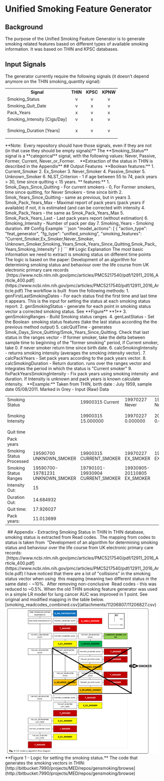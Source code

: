 # Unified Smoking Feature Generator
## Background
The purpose of the Unified Smoking Feature Generator is to generate smoking related features based on different types of available smoking information.
It was based on THIN and KPSC databases.
## Input Signals
The generator currently require the following signals (it doesn't depend anymore on the THIN smoking_quantity signal):
<table><tbody>
<tr>
<th>Signal</th>
<th>THIN</th>
<th>KPSC</th>
<th>KPNW</th>
</tr>
<tr>
<td>Smoking_Status</td>
<td style="text-align: center;">v</td>
<td style="text-align: center;">v</td>
<td style="text-align: center;">v</td>
</tr>
<tr>
<td>Smoking_Quit_Date</td>
<td style="text-align: center;">v</td>
<td style="text-align: center;">x</td>
<td style="text-align: center;">v</td>
</tr>
<tr>
<td>Pack_Years</td>
<td style="text-align: center;">x</td>
<td style="text-align: center;">v</td>
<td style="text-align: center;">x</td>
</tr>
<tr>
<td>Smoking_Intensity [Cigs/Day]</td>
<td style="text-align: center;">v</td>
<td style="text-align: center;">x</td>
<td style="text-align: center;">v</td>
</tr>
<tr>
<td><p>Smoking_Duration <span> [Years]</span></p></td>
<td style="text-align: center;">x</td>
<td style="text-align: center;">v</td>
<td style="text-align: center;">v</td>
</tr>
</tbody></table>
**Note:  Every repository should have those signals, even if they are not  (in that case they should be empty signals)**
The **Smoking_Status** signal is a **categorical** signal, with the following values: Never, Passive, Former, Current, Never_or_Former. 
 
**Extraction of the status in THIN is described in the Appendix**
## Output Features 
**Boolean features:**
1. Current_Smoker
2. Ex_Smoker
3. Never_Smoker
4. Passive_Smoker
5. Unknown_Smoker
6. NLST_Criterion - 1 if age between 55 to 74, pack years > 30, time since quitting < 15 years.
** features:**
1. Smok_Days_Since_Quitting - For current smokers - 0, For Former smokers, time since quitting, for Never Smokers - time since birth
2. Smok_Years_Since_Quitting - same as previous, but in years
3. Smok_Pack_Years_Max - Maximal report of pack years (pack years if available) if not, it is estimated (and can be corrected with intensity
4. Smok_Pack_Years - the same as Smok_Pack_Years_Max
5. Smok_Pack_Years_Last - Last pack years report (without estimation)
6. Smoking_Intensity - Number of pack per day
7. Smoking_Years - Smoking duration.
## Config Example
```json
"model_actions": [
    {
      "action_type": "feat_generator",
      "fg_type": "unified_smoking",
      "smoking_features": "Current_Smoker,Ex_Smoker,Never_Smoker, Unknown_Smoker,Smoking_Years,Smok_Years_Since_Quitting,Smok_Pack_Years,Smoking_Intensity"
    }
  ]
```
## Logic Explanation
The most basic information we need to extract is smoking status on different time points
The logic is based on the paper: Development of an algorithm for determining smoking status and behaviour over the life course from UK electronic primary care records
 [https://www.ncbi.nlm.nih.gov/pmc/articles/PMC5217540/pdf/12911_2016_Article_400.pdf](https://www.ncbi.nlm.nih.gov/pmc/articles/PMC5217540/pdf/12911_2016_Article.pdf)
The workflow is built  from the following methods:
1. genFirstLastSmokingDates - For each status find the first time and last time it appears. This is the input for setting the status at each smoking status report.
2. genSmokingStatus - generate for each point in smoking status vector a corrected smoking status. See **Figure** **1**
3. genSmokingRanges - Build Smoking status ranges 
4. genLastStatus - Set the Boolean  smoking status features (take the last status according the the previous method output)
5. calcQuitTime - generates Smok_Days_Since_Quitting/Smok_Years_Since_Quitting. Check that last status in the ranges vector - If former smoker, take the delta between sample time to beginning of the "former smoking" period, if Current smoker, take 0. if never smoker return time since birth date.
6. calcSmokingIntensity - returns smoking intensity (averages the smoking intensity vector).
7. calcPackYears - Set pack years according to the pack years vector.
8. calcSmokingDuration - Return duration. runs over the ranges vector and integrates the period in which the status is "Current smoker"
9. fixPackYearsSmokingIntensity - Fix pack years using smoking intensity  and duration. If Intensity is unknown and pack years is known calculate intensity.
 
**Example:**
Taken from THIN, birth date : July 1959, sample date 05/08/2011.
Marked in Grey - Input (Raw) Data
<table><tbody>
<tr>
<td class="highlight-grey confluenceTd" data-highlight-colour="grey">Smoking Status</td>
<td class="highlight-grey confluenceTd" data-highlight-colour="grey"> </td>
<td class="highlight-grey confluenceTd" data-highlight-colour="grey">19900315 Current</td>
<td class="highlight-grey confluenceTd" data-highlight-colour="grey">19970227 Never</td>
<td class="highlight-grey confluenceTd" data-highlight-colour="grey">19970227 Never_or_Former</td>
<td class="highlight-grey confluenceTd" data-highlight-colour="grey">20060824 Never</td>
</tr>
<tr>
<td class="highlight-grey confluenceTd" data-highlight-colour="grey">Smoking Intensity</td>
<td class="highlight-grey confluenceTd" data-highlight-colour="grey"><p> </p></td>
<td class="highlight-grey confluenceTd" data-highlight-colour="grey"><p>19900315 15.000000</p></td>
<td class="highlight-grey confluenceTd" data-highlight-colour="grey">19970227 0.000000</td>
<td class="highlight-grey confluenceTd" data-highlight-colour="grey">20060824 0.000000</td>
<td class="highlight-grey confluenceTd" data-highlight-colour="grey">20060824 0.000000</td>
</tr>
<tr>
<td class="highlight-grey confluenceTd" data-highlight-colour="grey"><span>Quit time </span></td>
<td class="highlight-grey confluenceTd" data-highlight-colour="grey"> </td>
<td class="highlight-grey confluenceTd" data-highlight-colour="grey"> </td>
<td class="highlight-grey confluenceTd" data-highlight-colour="grey"> </td>
<td class="highlight-grey confluenceTd" data-highlight-colour="grey"> </td>
<td class="highlight-grey confluenceTd" data-highlight-colour="grey"> </td>
</tr>
<tr>
<td class="highlight-grey confluenceTd" data-highlight-colour="grey"><span>Pack years</span></td>
<td class="highlight-grey confluenceTd" data-highlight-colour="grey"> </td>
<td class="highlight-grey confluenceTd" data-highlight-colour="grey"> </td>
<td class="highlight-grey confluenceTd" data-highlight-colour="grey"> </td>
<td class="highlight-grey confluenceTd" data-highlight-colour="grey"> </td>
<td class="highlight-grey confluenceTd" data-highlight-colour="grey"> </td>
</tr>
<tr>
<td>Smoking Status Processed</td>
<td>19590700 UNKNOWN_SMOKER</td>
<td>19900315 CURRENT_SMOKER</td>
<td>19970227 EX_SMOKER</td>
<td>19970227 EX_SMOKER</td>
<td>20060824 EX_SMOKER</td>
</tr>
<tr>
<td>Smoking Status Ranges</td>
<td>19590700-19781231 UNKNOWN_SMOKER</td>
<td>19790101-19930904 CURRENT_SMOKER</td>
<td>19930905-20110805 EX_SMOKER</td>
<td> </td>
<td> </td>
</tr>
<tr>
<td>Intensity Out:</td>
<td>15</td>
<td> </td>
<td> </td>
<td> </td>
<td> </td>
</tr>
<tr>
<td>Duration Out:</td>
<td>14.684932</td>
<td> </td>
<td> </td>
<td> </td>
<td> </td>
</tr>
<tr>
<td>Quit time:</td>
<td>17.926027</td>
<td> </td>
<td> </td>
<td> </td>
<td> </td>
</tr>
<tr>
<td>Pack years:</td>
<td>11.013699</td>
<td> </td>
<td> </td>
<td> </td>
<td> </td>
</tr>
</tbody></table>
 
## Appendix - Extracting Smoking Status in THIN
In THIN database, smoking status is extracted from Read codes. 
The mapping from codes to status is taken from  "Development of an algorithm for determining smoking status and behaviour over the life course from UK electronic primary care records:
 [https://www.ncbi.nlm.nih.gov/pmc/articles/PMC5217540/pdf/12911_2016_Article_400.pdf](https://www.ncbi.nlm.nih.gov/pmc/articles/PMC5217540/pdf/12911_2016_Article.pdf)
I have noticed that there are a lot of "collisions" in the smoking status vector when using  this mapping (meaning two different status in the same date) - ~10%. 
After removing non-conclusive  Read codes - this was reduced to ~0.5%.
When the old THIN smoking feature generator was used in a simple LR model for lung cancer AUC was improved in 1 point.
See original and modified mapping in the table below. 
[smoking_readcodes_combined.csv](attachments/11206807/11206827.csv)
 
<img src="/attachments/11206807/11206834.png"/>
**Figure 1 - Logic for setting the smoking status.**
The code that generates the smoking vectors in THIN:
[http://bitbucket:7990/projects/MED/repos/gensmoking/browse](http://bitbucket:7990/projects/MED/repos/gensmoking/browse)
 
 
